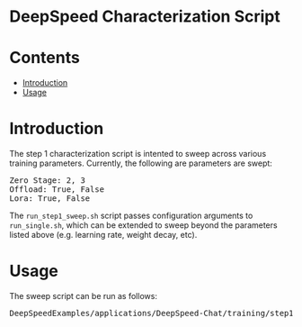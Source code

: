 # DeepSpeed Characterization Script

# Contents
   * [Introduction](#introduction)
   * [Usage](#usage)

# Introduction
The step 1 characterization script is intented to sweep across various training parameters. Currently, the following are parameters are swept:
<pre>
Zero Stage: 2, 3
Offload: True, False
Lora: True, False
</pre>

The `run_step1_sweep.sh` script passes configuration arguments to `run_single.sh`, which can be extended to sweep beyond the parameters listed above (e.g. learning rate, weight decay, etc).

# Usage
The sweep script can be run as follows:
<pre>
DeepSpeedExamples/applications/DeepSpeed-Chat/training/step1_supervised_finetuning$ bash training_scripts/single_node/sweep/run_step1_sweep.sh
</pre>
